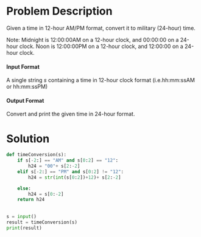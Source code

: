 
# Problem Description
Given a time in 12-hour AM/PM format, convert it to military (24-hour) time.

Note: Midnight is 12:00:00AM on a 12-hour clock, and 00:00:00 on a 24-hour clock. Noon is 12:00:00PM on a 12-hour clock, and 12:00:00 on a 24-hour clock.

#### Input Format

A single string _s_ containing a time in 12-hour clock format (i.e.hh:mm:ssAM  or hh:mm:ssPM)

#### Output Format

Convert and print the given time in 24-hour format.

# Solution
```python
def timeConversion(s):
    if s[-2:] == "AM" and s[0:2] == "12":
        h24 = "00"+ s[2:-2]
    elif s[-2:] == "PM" and s[0:2] != "12":
        h24 = str(int(s[0:2])+12)+ s[2:-2]

    else:
        h24 = s[0:-2]
    return h24
    
    
s = input()
result = timeConversion(s)
print(result)
```
